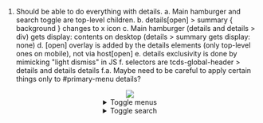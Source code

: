1. Should be able to do everything with details.
  a. Main hamburger and search toggle are top-level children.
  b. details[open] > summary { background } changes to x icon
  c. Main hamburger (details and details > div) gets display: contents on desktop (details > summary gets display: none)
  d. [open] overlay is added by the details elements (only top-level ones on mobile), not via host[open]
  e. details exclusivity is done by mimicking "light dismiss" in JS
  f. selectors are tcds-global-header > details and details details
    f.a. Maybe need to be careful to apply certain things only to #primary-menu details?

<header class="global-header">
  <a id="logo" href="/" rel="home" title="Go home">
    <img src="...">
  </a>

  <details id="nav-menus">
    <summary>
      <span class="visually-hidden">Toggle menus</span>
    </summary>
    <div>
      <nav id="primary-menu">
        <ul>
          <li>
            <details>
              <summary>Our system</summary>
              <div>
                ...
              </div>
            </details>
          </li>
        </ul>
      </nav>
      <nav id="utility-menu">
        <ul>
          <li>
            <a href="...">Donate</a>
          </li>
        </ul>
      </nav>
    </div>
  </details>

  <details id="search-menu">
    <summary>
      <span class="visually-hidden">Toggle search</span>
    </summary>
    <div>
      Search content
    </div>
  </details>
</header>